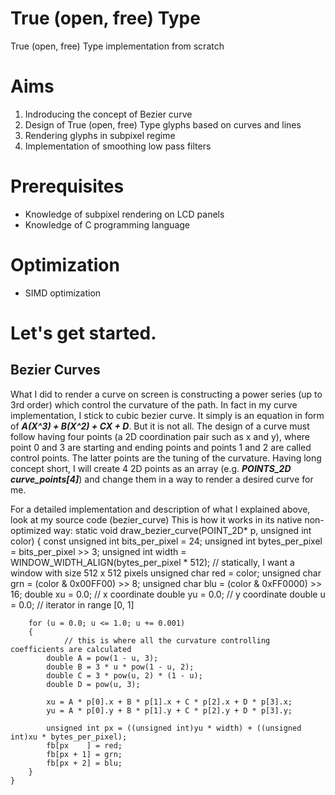# True (open, free) Type
True (open, free) Type implementation from scratch

# Aims
1. Indroducing the concept of Bezier curve
2. Design of True (open, free) Type glyphs based on curves and lines
3. Rendering glyphs in subpixel regime
4. Implementation of smoothing low pass filters

# Prerequisites
- Knowledge of subpixel rendering on LCD panels
- Knowledge of C programming language

# Optimization
- SIMD optimization 

# Let's get started.
## Bezier Curves
What I did to render a curve on screen is constructing a power series (up to 3rd order) which control the curvature of the path.
In fact in my curve implementation, I stick to cubic bezier curve. It simply is an equation in form of ***A(X^3) + B(X^2) + CX + D***.
But it is not all. The design of a curve must follow having four points (a 2D coordination pair such as x and y), where point 0 and 3 are starting and ending points and points 1 and 2 are called control points. The latter points are the tuning of the curvature.
Having long concept short, I will create 4 2D points as an array (e.g. ***POINTS_2D curve_points[4]***) and change them in a way to render a desired curve for me.

For a detailed implementation and description of what I explained above, look at my source code (bezier_curve)
This is how it works in its native non-optimized way:
	static void draw_bezier_curve(POINT_2D* p, unsigned int color)
	{
		const unsigned int bits_per_pixel = 24;
		unsigned int bytes_per_pixel = bits_per_pixel >> 3;
		unsigned int width = WINDOW_WIDTH_ALIGN(bytes_per_pixel * 512); // statically, I want a window with size 512 x 512 pixels
		unsigned char red = color;
		unsigned char grn = (color & 0x00FF00) >> 8;
		unsigned char blu = (color & 0xFF0000) >> 16;
		double xu = 0.0; // x coordinate
  		double yu = 0.0; // y coordinate
  		double u  = 0.0; // iterator in range [0, 1]
  		
		for (u = 0.0; u <= 1.0; u += 0.001)
  		{
    			// this is where all the curvature controlling coefficients are calculated
			double A = pow(1 - u, 3);
			double B = 3 * u * pow(1 - u, 2);
			double C = 3 * pow(u, 2) * (1 - u);
			double D = pow(u, 3);
			
			xu = A * p[0].x + B * p[1].x + C * p[2].x + D * p[3].x;
			yu = A * p[0].y + B * p[1].y + C * p[2].y + D * p[3].y;
			
			unsigned int px = ((unsigned int)yu * width) + ((unsigned int)xu * bytes_per_pixel);
			fb[px    ] = red;
			fb[px + 1] = grn;
			fb[px + 2] = blu;
		}
	}
